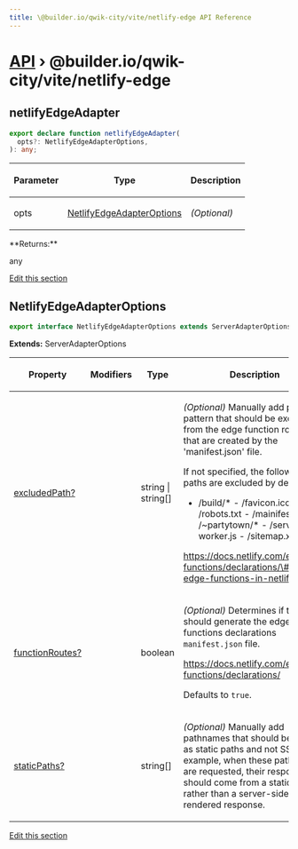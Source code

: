 ```yaml
---
title: \@builder.io/qwik-city/vite/netlify-edge API Reference
---
```


# [API](/api) &rsaquo; @builder.io/qwik-city/vite/netlify-edge

## netlifyEdgeAdapter

```typescript
export declare function netlifyEdgeAdapter(
  opts?: NetlifyEdgeAdapterOptions,
): any;
```

<table><thead><tr><th>

Parameter

</th><th>

Type

</th><th>

Description

</th></tr></thead>
<tbody><tr><td>

opts

</td><td>

[NetlifyEdgeAdapterOptions](#netlifyedgeadapteroptions)

</td><td>

_(Optional)_

</td></tr>
</tbody></table>
**Returns:**

any

[Edit this section](https://github.com/QwikDev/qwik/tree/main/packages/qwik-city/adapters/netlify-edge/vite/index.ts)

## NetlifyEdgeAdapterOptions

```typescript
export interface NetlifyEdgeAdapterOptions extends ServerAdapterOptions
```

**Extends:** ServerAdapterOptions

<table><thead><tr><th>

Property

</th><th>

Modifiers

</th><th>

Type

</th><th>

Description

</th></tr></thead>
<tbody><tr><td>

[excludedPath?](#)

</td><td>

</td><td>

string \| string[]

</td><td>

_(Optional)_ Manually add path pattern that should be excluded from the edge function routes that are created by the 'manifest.json' file.

If not specified, the following paths are excluded by default:

- /build/\* - /favicon.ico - /robots.txt - /mainifest.json - /\~partytown/\* - /service-worker.js - /sitemap.xml

https://docs.netlify.com/edge-functions/declarations/\#declare-edge-functions-in-netlify-toml

</td></tr>
<tr><td>

[functionRoutes?](#)

</td><td>

</td><td>

boolean

</td><td>

_(Optional)_ Determines if the build should generate the edge functions declarations `manifest.json` file.

https://docs.netlify.com/edge-functions/declarations/

Defaults to `true`.

</td></tr>
<tr><td>

[staticPaths?](#)

</td><td>

</td><td>

string[]

</td><td>

_(Optional)_ Manually add pathnames that should be treated as static paths and not SSR. For example, when these pathnames are requested, their response should come from a static file, rather than a server-side rendered response.

</td></tr>
</tbody></table>

[Edit this section](https://github.com/QwikDev/qwik/tree/main/packages/qwik-city/adapters/netlify-edge/vite/index.ts)
